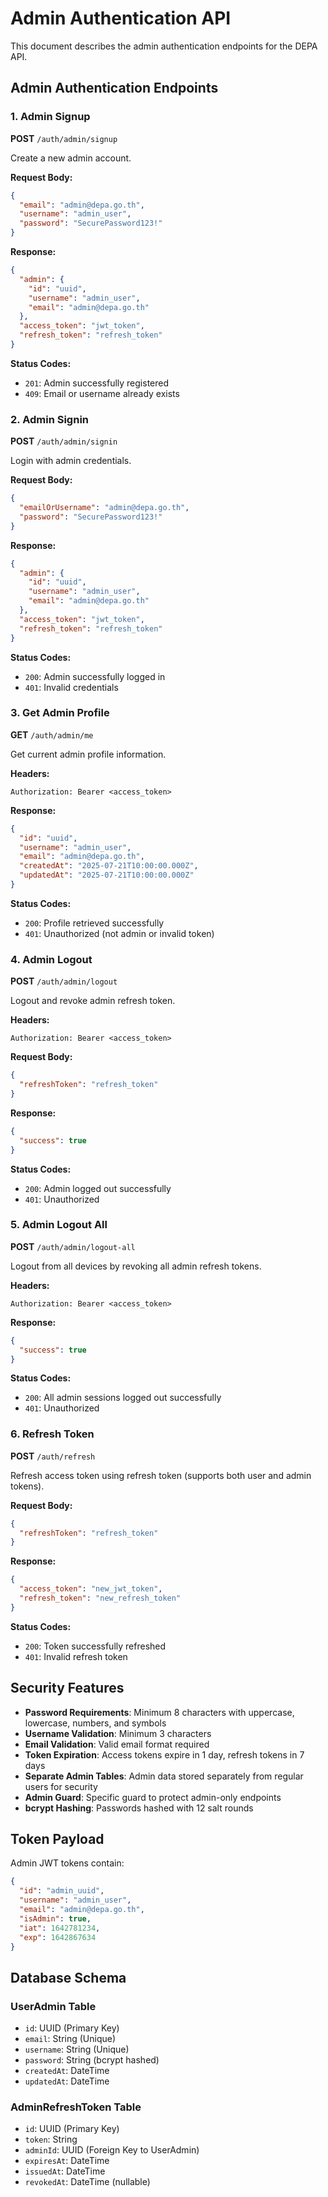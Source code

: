 # Admin Authentication API

This document describes the admin authentication endpoints for the DEPA API.

## Admin Authentication Endpoints

### 1. Admin Signup

**POST** `/auth/admin/signup`

Create a new admin account.

**Request Body:**

```json
{
  "email": "admin@depa.go.th",
  "username": "admin_user",
  "password": "SecurePassword123!"
}
```

**Response:**

```json
{
  "admin": {
    "id": "uuid",
    "username": "admin_user",
    "email": "admin@depa.go.th"
  },
  "access_token": "jwt_token",
  "refresh_token": "refresh_token"
}
```

**Status Codes:**

- `201`: Admin successfully registered
- `409`: Email or username already exists

### 2. Admin Signin

**POST** `/auth/admin/signin`

Login with admin credentials.

**Request Body:**

```json
{
  "emailOrUsername": "admin@depa.go.th",
  "password": "SecurePassword123!"
}
```

**Response:**

```json
{
  "admin": {
    "id": "uuid",
    "username": "admin_user",
    "email": "admin@depa.go.th"
  },
  "access_token": "jwt_token",
  "refresh_token": "refresh_token"
}
```

**Status Codes:**

- `200`: Admin successfully logged in
- `401`: Invalid credentials

### 3. Get Admin Profile

**GET** `/auth/admin/me`

Get current admin profile information.

**Headers:**

```
Authorization: Bearer <access_token>
```

**Response:**

```json
{
  "id": "uuid",
  "username": "admin_user",
  "email": "admin@depa.go.th",
  "createdAt": "2025-07-21T10:00:00.000Z",
  "updatedAt": "2025-07-21T10:00:00.000Z"
}
```

**Status Codes:**

- `200`: Profile retrieved successfully
- `401`: Unauthorized (not admin or invalid token)

### 4. Admin Logout

**POST** `/auth/admin/logout`

Logout and revoke admin refresh token.

**Headers:**

```
Authorization: Bearer <access_token>
```

**Request Body:**

```json
{
  "refreshToken": "refresh_token"
}
```

**Response:**

```json
{
  "success": true
}
```

**Status Codes:**

- `200`: Admin logged out successfully
- `401`: Unauthorized

### 5. Admin Logout All

**POST** `/auth/admin/logout-all`

Logout from all devices by revoking all admin refresh tokens.

**Headers:**

```
Authorization: Bearer <access_token>
```

**Response:**

```json
{
  "success": true
}
```

**Status Codes:**

- `200`: All admin sessions logged out successfully
- `401`: Unauthorized

### 6. Refresh Token

**POST** `/auth/refresh`

Refresh access token using refresh token (supports both user and admin tokens).

**Request Body:**

```json
{
  "refreshToken": "refresh_token"
}
```

**Response:**

```json
{
  "access_token": "new_jwt_token",
  "refresh_token": "new_refresh_token"
}
```

**Status Codes:**

- `200`: Token successfully refreshed
- `401`: Invalid refresh token

## Security Features

- **Password Requirements**: Minimum 8 characters with uppercase, lowercase, numbers, and symbols
- **Username Validation**: Minimum 3 characters
- **Email Validation**: Valid email format required
- **Token Expiration**: Access tokens expire in 1 day, refresh tokens in 7 days
- **Separate Admin Tables**: Admin data stored separately from regular users for security
- **Admin Guard**: Specific guard to protect admin-only endpoints
- **bcrypt Hashing**: Passwords hashed with 12 salt rounds

## Token Payload

Admin JWT tokens contain:

```json
{
  "id": "admin_uuid",
  "username": "admin_user",
  "email": "admin@depa.go.th",
  "isAdmin": true,
  "iat": 1642781234,
  "exp": 1642867634
}
```

## Database Schema

### UserAdmin Table

- `id`: UUID (Primary Key)
- `email`: String (Unique)
- `username`: String (Unique)
- `password`: String (bcrypt hashed)
- `createdAt`: DateTime
- `updatedAt`: DateTime

### AdminRefreshToken Table

- `id`: UUID (Primary Key)
- `token`: String
- `adminId`: UUID (Foreign Key to UserAdmin)
- `expiresAt`: DateTime
- `issuedAt`: DateTime
- `revokedAt`: DateTime (nullable)
